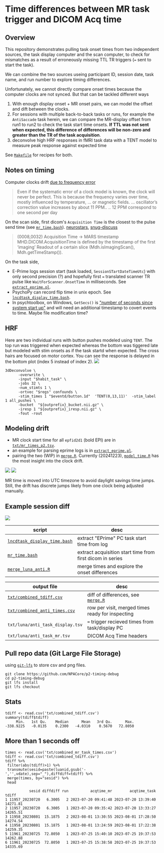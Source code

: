 # Time differences between MR task trigger and DICOM Acq time


## Overview
This repository demonstrates pulling task onset times from two independent sources, the task display computer and the scan computer, to check for mismatches as a result of erroneously missing TTL TR triggers (`=` sent to start the task).

We can combine the two sources useing participant ID, session date, task name, and run number to explore timing differences.

Unfortunately, we cannot directly compare onset times because the computer clocks are not synced. But that can be tackled different ways

  1. With enough display onset + MR onset pairs, we can model the offset and dift between the clocks.
  2. For sessions with multiple back-to-back tasks or runs, for example the `AntiSaccade` task herein, we can compare the MR-display offset from run1 to run2 to check the task start time onsets. **If TTL was not sent when expected, this difference of differences will be non-zero and greater than the TR of the task acquisition**.
  3. deconvolve high HRF responses in fMRI task data with a TENT model to measure peak response against expected time


See [`Makefile`](Makefile) for recipes for both.

## Notes on timing

Computer clocks drift [due to frequency error](https://www.ntp.org/ntpfaq/ntp-s-sw-clocks-quality/)
> Even if the systematic error of a clock model is known, the clock will never be perfect. This is because the frequency varies over time, mostly influenced by temperature, ... or magnetic fields.
> ... oscillator’s correction value increases by about 11 PPM..
> .. 12 PPM correspond to one second per day 

On the scan side, first dicom's `Acquisition Time` is the closest to the pulse send time (see [`mr_time.bash`](mr_time.bash)).
[neurostars](https://neurostars.org/t/dicom-header-acquisition-time-study-time-series-time-content-time/23280/2), [snug-discuss](https://www.snug-discuss.org/t/what-is-relationship-between-acquisitiontime-in-dicom-and-trigger-pulse/490/3)
> (0008,0032) Acquisition Time → MARS timestamp
> MHD.DICOM.AcquisitionTime is defined by the timestamp of the first ‘imaging’ Readout of a certain slice (Mdh.isImagingScan(), Mdh.getTimeStamp()).

On the task side, 
 * E-Prime logs session start (task loaded, `SessionSTartDateTimeUtc`) with only second precision (?)  and hopefully first `=` translated scanner TR pulse like `WaitForScanner.OnsetTime` in milliseconds. See [`extract_eprime.pl`](extract_eprime.pl).
 * PsychoPy can record flip time in unix epoch. See [`lncdtask_display_time.bash`](lncdtask_display_time.bash).
 * In psychtoolbox, on Windows, `GetSecs()` is ["number of seconds since system start up"](http://psychtoolbox.org/docs/GetSecs) and will need an additional timestamp to covert events to time. Maybe file modification time?

## HRF
Here are two individual runs with button pushes modeled using `TENT`. The top run was triggered when expected whereas the bottom was tiggered late but modeled with stim onsets as if the task startd when expected. The cross hairs are focused on motor cortex. You can see the response is delayed in the bottom plot (index 5 instead of index 2).
![](afni_hrf.png)

```
3dDeconvolve \
      -overwrite \
      -input "$habit_task" \
      -jobs 32 \
      -num_stimts 1 \
      -ortvec "$regs" confounds \
      -stim_times 1 "$eventd/button.1d"  'TENT(0,13,11)'  -stim_label 1 all_pushes \
      -bucket  "${outprefix}_bucket.nii.gz" \
      -iresp 1 "${outprefix}_iresp.nii.gz" \
      -fout -rout
```

## Modeling drift

  * MR clock start time for all `epfid2d1` (bold EPI) are in [`txt/mr_times_p2.tsv`](txt/mr_times_p2.tsv).
  * an example for parsing eprime logs is in [`extract_eprime.pl`](extract_eprime.pl).
  * pairing the two (WIP) in [`merge.R`](merge.R). Currently (20241223), [`model_time.R`](model_time.R) has the most insight into the clock drift.


![](clock_drift.png)
![](clock_drift_lm.png)

MR time is moved into UTC timezone to avoid daylight savings time jumps. Still, the drift has discrete jumps likely from one clock being adjusted manually.

## Example session diff

![](run_diffs_over_date.png)

|script|desc|
|---|---|
|[`lncdtask_display_time.bash`](lncdtask_display_time.bash) | extract "EPrime" PC task start time from log|
|[`mr_time.bash`](mr_time.bash) | extract acquisition start time from first dicom in series|
|[`merge_luna_anti.R`](merge_luna_anti.R)| merge times and explore the onset differences |



| output file | desc| 
| ---- | ----| 
| [`txt/combined_tdiff.csv`](txt/combined_tdiff.csv) | diff of differences, see [`merge.R`](merge.R) |
| [`txt/combined_anti_times.csv`](txt/combined_anti_times.csv) | row per visit, merged times ready for inspecting | 
| `txt/luna/anti_task_display.tsv`      | `=` trigger recieved times from task/display PC| 
| `txt/luna/anti_task_mr.tsv`           | DICOM Acq Time headers | 


## Pull repo data (Git Large File Storage)

using [`git-lfs`](https://git-lfs.com/) to store csv and png files.
```
git clone https://github.com/NPACore/p2-timing-debug
cd p2-timing-debug
git lfs install
git lfs checkout
```

## Stats

```
tdiff <- read.csv('txt/combined_tdiff.csv')
summary(tdiff$tdiff)
     Min.   1st Qu.    Median      Mean   3rd Qu.      Max.
-338.9225   -0.0135    0.2300   -4.0310    0.5670   72.8050
```

## More than 1 seconds off

```
times <- read.csv('txt/combined_mr_task_times.csv')
tdiff <- read.csv('txt/combined_tdiff.csv')
tdiff %>%
 filter(abs(tdiff)>1) %>%
 transmute(sesid=paste(luanid,gsub('-','',vdate),sep="_"),diffdiff=tdiff) %>%
 merge(times, by="sesid") %>%
 head
```

```
           sesid diffdiff run          acqtime_mr        acqtime_task    tdiff
1 11957_20230720   6.3005   2 2023-07-20 09:41:48 2023-07-20 13:39:40 14271.81
2 11957_20230720   6.3005   1 2023-07-20 09:35:42 2023-07-20 13:33:27 14265.51
3 11958_20230801  15.1875   2 2023-08-01 13:30:55 2023-08-01 17:28:50 14274.54
4 11958_20230801  15.1875   1 2023-08-01 13:24:59 2023-08-01 17:22:38 14259.35
5 11961_20230725  72.8050   1 2023-07-25 15:40:10 2023-07-25 19:37:53 14262.88
6 11961_20230725  72.8050   1 2023-07-25 15:38:58 2023-07-25 19:37:53 14335.69
```
